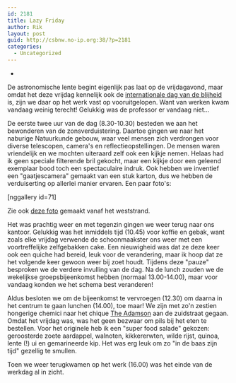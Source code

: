 ```yaml
---
id: 2181
title: Lazy Friday
author: Rik
layout: post
guid: http://csbnw.no-ip.org:38/?p=2181
categories:
  - Uncategorized
---
```

-
De astronomische lente begint eigenlijk pas laat op de vrijdagavond, maar omdat het deze vrijdag kennelijk ook de [internationale dag van de blijheid](http://www.dayofhappiness.net/) is, zijn we daar op het werk vast op vooruitgelopen. Want van werken kwam vandaag weinig terecht! Gelukkig was de professor er vandaag niet...

De eerste twee uur van de dag (8.30-10.30) besteden we aan het bewonderen van de zonsverduistering. Daartoe gingen we naar het naburige Natuurkunde gebouw, waar veel mensen zich verdrongen voor diverse telescopen, camera's en reflectieopstellingen. De mensen waren vriendelijk en we mochten uiteraard zelf ook een kijkje nemen. Helaas had ik geen speciale filterende bril gekocht, maar een kijkje door een geleend exemplaar bood toch een spectaculaire indruk. Ook hebben we inventief een "gaatjescamera" gemaakt van een stuk karton, dus we hebben de verduiserting op allerlei manier ervaren. Een paar foto's:

[nggallery id=71]

Zie ook [deze foto](https://www.facebook.com/uniofsta/photos/a.194383547354754.41809.194382270688215/668268446632926/?type=1) gemaakt vanaf het weststrand.

Het was prachtig weer en met tegenzin gingen we weer terug naar ons kantoor. Gelukkig was het inmiddels tijd (10.45) voor koffie en gebak, want zoals elke vrijdag verwende de schoonmaakster ons weer met een voortreffelijke zelfgebakken cake. Een nieuwigheid was dat ze deze keer ook een quiche had bereid, leuk voor de verandering, maar ik hoop dat ze het volgende keer gewoon weer bij zoet houdt. Tijdens deze "pauze" besproken we de verdere invulling van de dag. Na de lunch zouden we de wekelijkse groepsbijeenkomst hebben (normaal 13.00-14.00), maar voor vandaag konden we het schema best veranderen!

Aldus besloten we om de bijeenkomst te vervroegen (12.30) om daarna in het centrum te gaan lunchen (14.00), toe maar! We zijn met zo'n zestien hongerige chemici naar het chique [The Adamson](http://theadamson.com/) aan de zuidstraat gegaan. Omdat het vrijdag was, was het geen bezwaar om pils bij het eten te bestellen. Voor het originele heb ik een "super food salade" gekozen: geroosterde zoete aardappel, walnoten, kikkererwten, wilde rijst, quinoa, lente (!) ui en gemarineerde kip. Het was erg leuk om zo "in de baas zijn tijd" gezellig te smullen.

Toen we weer terugkwamen op het werk (16.00) was het einde van de werkdag al in zicht.